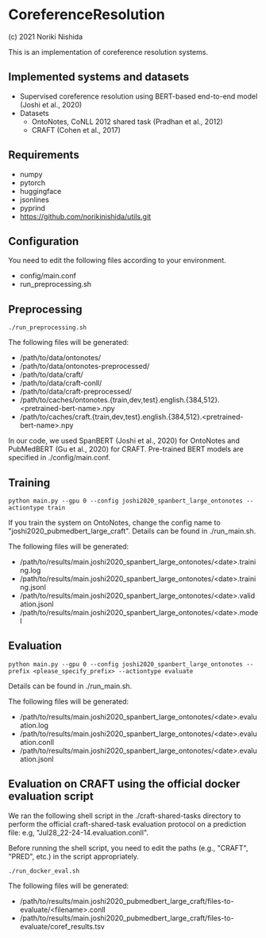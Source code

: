 # CoreferenceResolution

(c) 2021 Noriki Nishida

This is an implementation of coreference resolution systems.

## Implemented systems and datasets

- Supervised coreference resolution using BERT-based end-to-end model (Joshi et al., 2020)
- Datasets
    - OntoNotes, CoNLL 2012 shared task (Pradhan et al., 2012)
    - CRAFT (Cohen et al., 2017)

## Requirements

- numpy
- pytorch
- huggingface
- jsonlines
- pyprind
- https://github.com/norikinishida/utils.git

## Configuration

You need to edit the following files according to your environment.

- config/main.conf
- run_preprocessing.sh

## Preprocessing

```
./run_preprocessing.sh
```

The following files will be generated:

- /path/to/data/ontonotes/
- /path/to/data/ontonotes-preprocessed/
- /path/to/data/craft/
- /path/to/data/craft-conll/
- /path/to/data/craft-preprocessed/
- /path/to/caches/ontonotes.{train,dev,test}.english.{384,512}.\<pretrained-bert-name\>.npy
- /path/to/caches/craft.{train,dev,test}.english.{384,512}.\<pretrained-bert-name\>.npy

In our code, we used SpanBERT (Joshi et al., 2020) for OntoNotes and PubMedBERT (Gu et al., 2020) for CRAFT.
Pre-trained BERT models are specified in ./config/main.conf.

## Training

```
python main.py --gpu 0 --config joshi2020_spanbert_large_ontonotes --actiontype train
```

If you train the system on OntoNotes, change the config name to "joshi2020_pubmedbert_large_craft".
Details can be found in ./run_main.sh.

The following files will be generated:

- /path/to/results/main.joshi2020_spanbert_large_ontonotes/\<date\>.training.log
- /path/to/results/main.joshi2020_spanbert_large_ontonotes/\<date\>.training.jsonl
- /path/to/results/main.joshi2020_spanbert_large_ontonotes/\<date\>.validation.jsonl
- /path/to/results/main.joshi2020_spanbert_large_ontonotes/\<date\>.model

## Evaluation

```
python main.py --gpu 0 --config joshi2020_spanbert_large_ontonotes --prefix <please_specify_prefix> --actiontype evaluate
```

Details can be found in ./run_main.sh.

The following files will be generated:

- /path/to/results/main.joshi2020_spanbert_large_ontonotes/\<date\>.evaluation.log
- /path/to/results/main.joshi2020_spanbert_large_ontonotes/\<date\>.evaluation.conll
- /path/to/results/main.joshi2020_spanbert_large_ontonotes/\<date\>.evaluation.jsonl

## Evaluation on CRAFT using the official docker evaluation script

We ran the following shell script in the ./craft-shared-tasks directory to perform the official craft-shared-task evaluation protocol on a prediction file: e.g, "Jul28_22-24-14.evaluation.conll".

Before running the shell script, you need to edit the paths (e.g., "CRAFT", "PRED", etc.) in the script appropriately.

```
./run_docker_eval.sh
```

The following files will be generated:

- /path/to/results/main.joshi2020_pubmedbert_large_craft/files-to-evaluate/\<filename\>.conll
- /path/to/results/main.joshi2020_pubmedbert_large_craft/files-to-evaluate/coref_results.tsv


